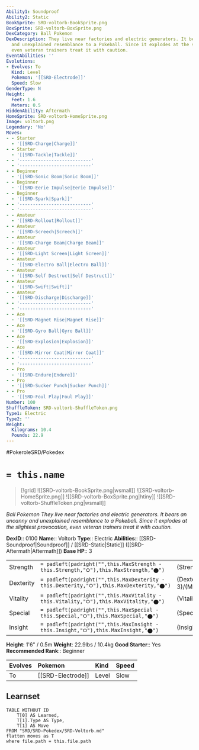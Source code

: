 ```yaml
---
Ability1: Soundproof
Ability2: Static
BookSprite: SRD-voltorb-BookSprite.png
BoxSprite: SRD-voltorb-BoxSprite.png
DexCategory: Ball Pokemon
DexDescription: They live near factories and electric generators. It bears an uncanny
  and unexplained resemblance to a Pokeball. Since it explodes at the slightest provocation,
  even veteran trainers treat it with caution.
EventAbilities: ''
Evolutions:
- Evolves: To
  Kind: Level
  Pokemon: '[[SRD-Electrode]]'
  Speed: Slow
GenderType: N
Height:
  Feet: 1.6
  Meters: 0.5
HiddenAbility: Aftermath
HomeSprite: SRD-voltorb-HomeSprite.png
Image: voltorb.png
Legendary: 'No'
Moves:
- - Starter
  - '[[SRD-Charge|Charge]]'
- - Starter
  - '[[SRD-Tackle|Tackle]]'
- - '---------------------------'
  - '---------------------------'
- - Beginner
  - '[[SRD-Sonic Boom|Sonic Boom]]'
- - Beginner
  - '[[SRD-Eerie Impulse|Eerie Impulse]]'
- - Beginner
  - '[[SRD-Spark|Spark]]'
- - '---------------------------'
  - '---------------------------'
- - Amateur
  - '[[SRD-Rollout|Rollout]]'
- - Amateur
  - '[[SRD-Screech|Screech]]'
- - Amateur
  - '[[SRD-Charge Beam|Charge Beam]]'
- - Amateur
  - '[[SRD-Light Screen|Light Screen]]'
- - Amateur
  - '[[SRD-Electro Ball|Electro Ball]]'
- - Amateur
  - '[[SRD-Self Destruct|Self Destruct]]'
- - Amateur
  - '[[SRD-Swift|Swift]]'
- - Amateur
  - '[[SRD-Discharge|Discharge]]'
- - '---------------------------'
  - '---------------------------'
- - Ace
  - '[[SRD-Magnet Rise|Magnet Rise]]'
- - Ace
  - '[[SRD-Gyro Ball|Gyro Ball]]'
- - Ace
  - '[[SRD-Explosion|Explosion]]'
- - Ace
  - '[[SRD-Mirror Coat|Mirror Coat]]'
- - '---------------------------'
  - '---------------------------'
- - Pro
  - '[[SRD-Endure|Endure]]'
- - Pro
  - '[[SRD-Sucker Punch|Sucker Punch]]'
- - Pro
  - '[[SRD-Foul Play|Foul Play]]'
Number: 100
ShuffleToken: SRD-voltorb-ShuffleToken.png
Type1: Electric
Type2: ''
Weight:
  Kilograms: 10.4
  Pounds: 22.9
---
```


#PokeroleSRD/Pokedex

# `= this.name`

> [!grid]
> ![[SRD-voltorb-BookSprite.png|wsmall]]
> ![[SRD-voltorb-HomeSprite.png]]
> ![[SRD-voltorb-BoxSprite.png|htiny]]
> ![[SRD-voltorb-ShuffleToken.png|wsmall]]


*Ball Pokemon*
*They live near factories and electric generators. It bears an uncanny and unexplained resemblance to a Pokeball. Since it explodes at the slightest provocation, even veteran trainers treat it with caution.*

**DexID**:: 0100
**Name**:: Voltorb
**Type**:: Electric
**Abilities**:: [[SRD-Soundproof|Soundproof]] / [[SRD-Static|Static]] ([[SRD-Aftermath|Aftermath]])
**Base HP**:: 3

|           |                                                                                        |                                          |
| --------- | -------------------------------------------------------------------------------------- | ---------------------------------------- |
| Strength  | `= padleft(padright("",this.MaxStrength - this.Strength,"⭘"),this.MaxStrength,"⬤")`    | (Strength::1)/(MaxStrength::3)   |
| Dexterity | `= padleft(padright("",this.MaxDexterity - this.Dexterity,"⭘"),this.MaxDexterity,"⬤")` | (Dexterity:: 3)/(MaxDexterity::6) |
| Vitality  | `= padleft(padright("",this.MaxVitality - this.Vitality,"⭘"),this.MaxVitality,"⬤")`    | (Vitality::2)/(MaxVitality::4)   |
| Special   | `= padleft(padright("",this.MaxSpecial - this.Special,"⭘"),this.MaxSpecial,"⬤")`       | (Special::2)/(MaxSpecial::4)     |
| Insight   | `= padleft(padright("",this.MaxInsight - this.Insight,"⭘"),this.MaxInsight,"⬤")`       | (Insight::2)/(MaxInsight::4)     |

**Height**: 1'6" / 0.5m
**Weight**: 22.9lbs / 10.4kg
**Good Starter**:: Yes
**Recommended Rank**:: Beginner

| Evolves   | Pokemon           | Kind   | Speed   |
|:----------|:------------------|:-------|:--------|
| To        | [[SRD-Electrode]] | Level  | Slow    |

## Learnset

```dataview
TABLE WITHOUT ID
    T[0] AS Learned,
    T[1].Type AS Type,
    T[1] AS Move
FROM "SRD/SRD-Pokedex/SRD-Voltorb.md"
flatten moves as T
where file.path = this.file.path
```
